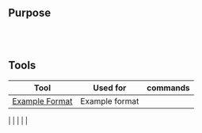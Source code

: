 ## Purpose

<br/><br/>
## Tools

| Tool | Used for | commands 
| ----------- | ----------- |------
| [Example Format](https://google.com) | Example format 
| 
| 
| 
| 
| 

<br/><br/>




 




 
